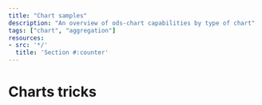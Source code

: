 ```yaml
---
title: "Chart samples"
description: "An overview of ods-chart capabilities by type of chart"
tags: ["chart", "aggregation"]
resources:
- src: '*/'
  title: 'Section #:counter'
---
```


# Charts tricks

